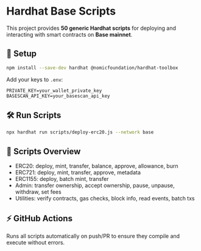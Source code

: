 # Hardhat Base Scripts

This project provides **50 generic Hardhat scripts** for deploying and interacting with smart contracts on **Base mainnet**.

## 🚀 Setup
```bash
npm install --save-dev hardhat @nomicfoundation/hardhat-toolbox
```

Add your keys to `.env`:
```
PRIVATE_KEY=your_wallet_private_key
BASESCAN_API_KEY=your_basescan_api_key
```

## 🛠 Run Scripts
```bash
npx hardhat run scripts/deploy-erc20.js --network base
```

## 📜 Scripts Overview
- ERC20: deploy, mint, transfer, balance, approve, allowance, burn
- ERC721: deploy, mint, transfer, approve, metadata
- ERC1155: deploy, batch mint, transfer
- Admin: transfer ownership, accept ownership, pause, unpause, withdraw, set fees
- Utilities: verify contracts, gas checks, block info, read events, batch txs

## ⚡ GitHub Actions
Runs all scripts automatically on push/PR to ensure they compile and execute without errors.
